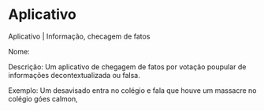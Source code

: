 # Aplicativo

Aplicativo | Informação, checagem de fatos

Nome: 

Descrição: Um aplicativo de chegagem de fatos por votação poupular de informações decontextualizada ou falsa. 

Exemplo: Um desavisado entra no colégio e fala que houve um massacre no colégio góes calmon, 


